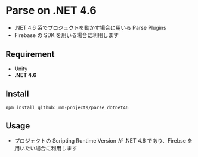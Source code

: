 # Parse on .NET 4.6

* .NET 4.6 系でプロジェクトを動かす場合に用いる Parse Plugins
* Firebase の SDK を用いる場合に利用します

## Requirement

* Unity
* **.NET 4.6**

## Install

```shell
npm install github:umm-projects/parse_dotnet46
```

## Usage

* プロジェクトの Scripting Runtime Version が .NET 4.6 であり、Firebse を用いたい場合に利用します
